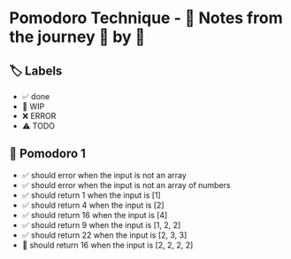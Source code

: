 # Pomodoro Technique - 📝 Notes from the journey 🍅 by 🍅


## 🏷️ Labels

- ✅ done
- 🚧 WIP
- ❌ ERROR
- ⚠ TODO

## 🍅 Pomodoro 1

- ✅ should error when the input is not an array
- ✅ should error when the input is not an array of numbers
- ✅ should return 1 when the input is [1]
- ✅ should return 4 when the input is [2]
- ✅ should return 16 when the input is [4]
- ✅ should return 9 when the input is [1, 2, 2]
- ✅ should return 22 when the input is [2, 3, 3]
- 🚧 should return 16 when the input is [2, 2, 2, 2]
